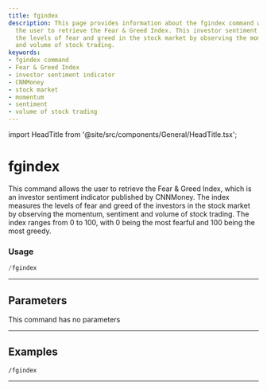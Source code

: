 ```yaml
---
title: fgindex
description: This page provides information about the fgindex command which enables
  the user to retrieve the Fear & Greed Index. This investor sentiment indicator measures
  the levels of fear and greed in the stock market by observing the momentum, sentiment
  and volume of stock trading.
keywords:
- fgindex command
- Fear & Greed Index
- investor sentiment indicator
- CNNMoney
- stock market
- momentum
- sentiment
- volume of stock trading
---
```


import HeadTitle from '@site/src/components/General/HeadTitle.tsx';

<HeadTitle title="fgindex - Discovery - Telegram - Reference | OpenBB Bot Docs" />

# fgindex

This command allows the user to retrieve the Fear & Greed Index, which is an investor sentiment indicator published by CNNMoney. The index measures the levels of fear and greed of the investors in the stock market by observing the momentum, sentiment and volume of stock trading. The index ranges from 0 to 100, with 0 being the most fearful and 100 being the most greedy.

### Usage

```python wordwrap
/fgindex
```

---

## Parameters

This command has no parameters

---

## Examples

```
/fgindex
```

---
